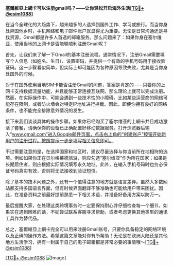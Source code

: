 **塞爾維亞上網卡可以注册gmail吗？——让你轻松开启海外生活[[TG💪+ @esim1088](https://t.me/s/esim1088)]**

在当今全球化的大趋势下，越来越多的人选择到国外工作、学习或旅行。而当你身处异国他乡时，手机网络和电子邮件账户就显得尤为重要。无论是日常沟通还是寻找资源，Gmail都是许多人首选的邮箱服务。那么问题来了：如果你身在塞尔维亚，使用当地的上网卡是否能够顺利注册Gmail呢？

首先，让我们来了解一下Gmail的基本注册流程。通常情况下，注册Gmail需要填写个人信息（如姓名、生日）、设置密码，并提供一个有效的手机号码用于接收验证码。这一步骤看似简单，但实际上却可能因为各种原因导致失败，尤其是当你身处国外的时候。

对于在国外使用当地SIM卡能否注册Gmail的问题，答案是肯定的——只要你的上网卡支持数据流量功能，并且能够正常连接互联网，那么理论上就可以完成注册。然而，在实际操作中，可能会遇到一些技术性的小障碍。比如某些运营商的网络可能存在限制，或者防火墙会对特定IP地址进行拦截。因此，即便你拥有良好的网络条件，也不能完全排除意外情况的发生。

接下来我们谈谈具体的操作步骤。如果你已经购买了塞尔维亚的上網卡并且成功激活了套餐，请确保你的设备已正确配置好移动数据服务。打开浏览器后输入“www.gmail.com”进入Google邮件页面，点击右上角的“创建账户”按钮开始新用户的注册过程。按照提示一步步填写相关信息即可。

不过需要注意的是，在选择国家和地区时，建议尽量选择与你当前所在地相符的选项。例如如果你正在贝尔格莱德旅游，则应勾选“塞尔维亚”作为所在国家；如果是长期居住者，则应根据实际情况填写永久地址。此外，在输入手机号码时也务必保证号码真实有效，否则将无法接收到验证短信。

除了基本的技术问题之外，还有一个值得注意的地方就是语言差异。虽然大多数网站都支持多国语言界面，但有时候界面翻译不够准确也可能给用户带来困扰。因此，在准备资料之前最好提前熟悉一下相关术语，并准备好备用方案以防万一。

最后提醒大家，在处理这类跨境事务时一定要保持耐心并仔细检查每一个细节。如果实在遇到困难的话，不妨尝试联系客服寻求帮助，或者考虑更换其他类型的通讯工具作为替代品。

总之，塞爾維亞上網卡完全可以用来注册Gmail账号，只要你具备稳定的网络环境以及正确的操作方法。希望这篇文章能对你有所帮助！无论是在欧洲大陆还是其他地方生活学习，拥有一封属于自己的电子邮箱都是非常必要的事情哦～[[TG💪+ @esim1088](https://t.me/s/esim1088)]

[[TG💪+ @esim1088](https://t.me/s/esim1088) ![Image](https://i.postimg.cc/4NQfJmqS/Snipaste-2025-05-13-00-14-12.png)]